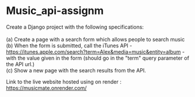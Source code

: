 # Music_api-assignm

Create a Django project with the following specifications:<br><br>
 (a) Create a page with a search form which allows people to search music<br>
 (b) When the form is submitted, call the iTunes API - https://itunes.apple.com/search?term=Alex&media=music&entity=album - with the value given in the form (should go in the "term" query parameter of the API url.)<br>
 (c) Show a new page with the search results from the API.<br>
 
 Link to the live website hosted using on render :
 <br>
 https://musicmate.onrender.com/
